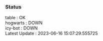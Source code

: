### Status


table : OK  
hogwarts : DOWN  
icy-bot : DOWN  
Latest Update : 2023-06-16 15:07:29.555725
